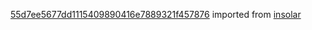 [55d7ee5677dd1115409890416e7889321f457876](https://github.com/insolar/insolar/commit/55d7ee5677dd1115409890416e7889321f457876) imported from [insolar](https://github.com/insolar/insolar)
